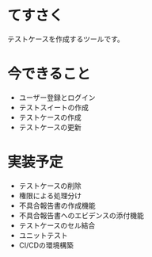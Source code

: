 # てすさく
テストケースを作成するツールです。

# 今できること
- ユーザー登録とログイン
- テストスイートの作成
- テストケースの作成
- テストケースの更新

# 実装予定
- テストケースの削除
- 権限による処理分け
- 不具合報告書の作成機能
- 不具合報告書へのエビデンスの添付機能
- テストケースのセル結合
- ユニットテスト
- CI/CDの環境構築
